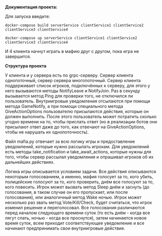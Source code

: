 **Документация проекта:**

Для запуска введите:

`docker-compose build serverService clientService1 clientService2 clientService3 clientService4`

`docker-compose up serverService clientService1 clientService2 clientService3 clientService4`

И 4 клиента начнут играть в мафию друг с другом, пока игра не завершится.

**Структура проекта**

У клиента и у сервера есть по grpc-серверу. Сервер клиента однопоточный, сервер сервера многопоточный. Сервер клиента поддерживает список игроков, подключённых к серверу, для этого у него вызываются методы NotifyLeave и NotifyJoin. Раз в секунду вызывается метод Ping для проверки того, не отключился ли пользователь. Внутриигровые уведомления отсылаются при помощи метода GameNotify, а при помощи специального метода GiveActionOptions пользователю присылаются действия, которые он должен выполнить. После этого пользователь может потратить сколько угодно времени на то, чтобы прислать ответ (но в реализации ботов они присылают ответ даже до того, как отвечают на GiveActionOptions, чтобы не нарушать их однопоточность).

Файл mafia.py отвечает за всю логику игры и предоставление уведомлений, которые нужно рассылать игрокам. Для уведомлений есть методы take_notification и take_await_actions, которые нужны для того, чтобы сервер рассылал уведомления и опрашивал игроков об их дальнейших действиях.

Логика игры описывается условием задачи. Все действия описываются некоторым голосованием, а именно, мафия голосует за то, кого убить, полицейские голосуют за то, кого проверить, днём все голосуют за то, кого повесить. Игрок может вызвать метод Sleep днём и заснуть (до голосования, в таком случае он его пропускает, или после голосования), или аналогичный метод Wake ночью. Игрок может несколько раз звать метод Vote/Kill/Check, будет считаться, что игрок изменил решение и переголосовал.  Все голосования различаются перед началом следующего времени суток (то есть днём - когда все лягут спать, ночью - когда все проснутся), затем начинается новое время суток, всем приходит соответствующее уведомление и все начинают предпринимать свои внутриигровые действия.